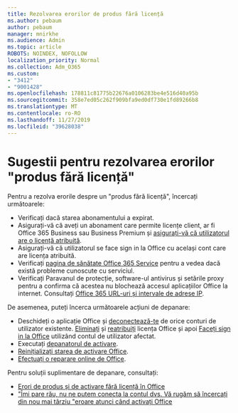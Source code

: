 ```yaml
---
title: Rezolvarea erorilor de produs fără licență
ms.author: pebaum
author: pebaum
manager: mnirkhe
ms.audience: Admin
ms.topic: article
ROBOTS: NOINDEX, NOFOLLOW
localization_priority: Normal
ms.collection: Adm_O365
ms.custom:
- "3412"
- "9001428"
ms.openlocfilehash: 178811c81775b22676a0106283be4e516d40a95b
ms.sourcegitcommit: 358e7ed05c262f909bfa9ed0df730e1fd89266b8
ms.translationtype: MT
ms.contentlocale: ro-RO
ms.lasthandoff: 11/27/2019
ms.locfileid: "39628038"
---
```

# <a name="suggestions-for-solving-unlicensed-product-errors"></a>Sugestii pentru rezolvarea erorilor "produs fără licență"

Pentru a rezolva erorile despre un "produs fără licență", încercați următoarele:

- Verificați dacă starea abonamentului a expirat.
- Asigurați-vă că aveți un abonament care permite licențe client, ar fi Office 365 Business sau Business Premium și [asigurați-vã că utilizatorul are o licență atribuită](https://docs.microsoft.com/office365/admin/subscriptions-and-billing/assign-licenses-to-users). 
- Asigurați-vă că utilizatorul se face sign in la Office cu același cont care are licența atribuită.
- Verificați [pagina de sănătate Office 365 Service](https://docs.microsoft.com/office365/enterprise/view-service-health) pentru a vedea dacă există probleme cunoscute cu serviciul.
- Verificați Paravanul de protecție, software-ul antivirus și setările proxy pentru a confirma că acestea nu blochează accesul aplicațiilor Office la internet. Consultați [Office 365 URL-uri și intervale de adrese IP](https://docs.microsoft.com/office365/enterprise/urls-and-ip-address-ranges).

De asemenea, puteți încerca următoarele acțiuni de depanare: 

- Deschideți o aplicație Office și [deconectează-te](https://support.office.com/article/5a20dc11-47e9-4b6f-945d-478cb6d92071) de orice conturi de utilizator existente. [Eliminați](https://docs.microsoft.com/office365/admin/manage/remove-licenses-from-users) și [reatribuiți](https://docs.microsoft.com/office365/admin/manage/assign-licenses-to-users) licența Office și apoi [Faceți sign in la Office](https://support.office.com/article/628ea040-f265-49de-b986-be09c3ebf8a9) utilizând contul de utilizator afectat.
- Executați [depanatorul de activare](https://aka.ms/SARA-OfficeActivation-Alchemy).
- [Reinițializați starea de activare Office](https://docs.microsoft.com/office365/troubleshoot/activation/reset-office-365-proplus-activation-state). 
- [Efectuați o reparare online de Office](https://support.office.com/Article/7821d4b6-7c1d-4205-aa0e-a6b40c5bb88b).

Pentru soluții suplimentare de depanare, consultați: 

- [Erori de produs și de activare fără licență în Office](https://support.office.com/Article/0d23d3c0-c19c-4b2f-9845-5344fedc4380)
- ["Îmi pare rău, nu ne putem conecta la contul dvs. Vă rugăm să încercați din nou mai târziu "eroare atunci când activați Office](https://docs.microsoft.com/office/troubleshoot/activation-installation/issue-when-activate-office-from-office-365)